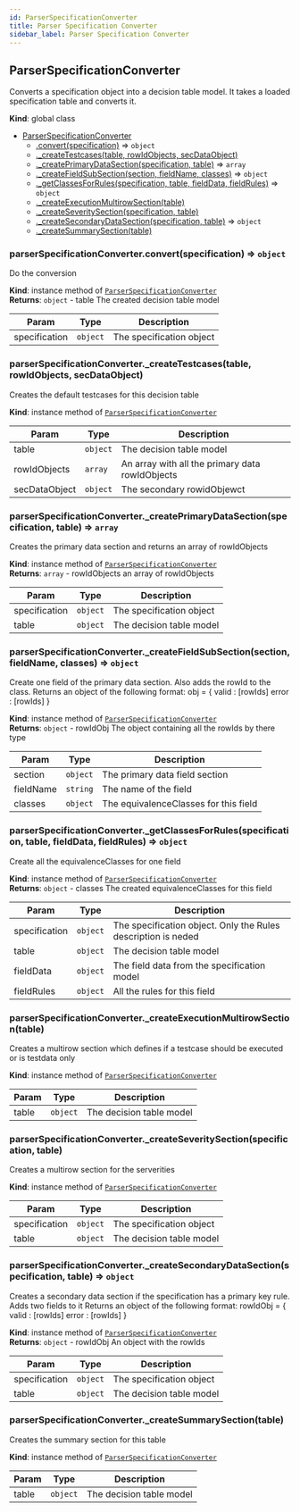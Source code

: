 ```yaml
---
id: ParserSpecificationConverter
title: Parser Specification Converter
sidebar_label: Parser Specification Converter
---
```


<a name="ParserSpecificationConverter"></a>

## ParserSpecificationConverter
Converts a specification object into a decision table model.
It takes a loaded specification table and converts it.

**Kind**: global class  

* [ParserSpecificationConverter](#ParserSpecificationConverter)
    * [.convert(specification)](#ParserSpecificationConverter+convert) ⇒ <code>object</code>
    * [._createTestcases(table, rowIdObjects, secDataObject)](#ParserSpecificationConverter+_createTestcases)
    * [._createPrimaryDataSection(specification, table)](#ParserSpecificationConverter+_createPrimaryDataSection) ⇒ <code>array</code>
    * [._createFieldSubSection(section, fieldName, classes)](#ParserSpecificationConverter+_createFieldSubSection) ⇒ <code>object</code>
    * [._getClassesForRules(specification, table, fieldData, fieldRules)](#ParserSpecificationConverter+_getClassesForRules) ⇒ <code>object</code>
    * [._createExecutionMultirowSection(table)](#ParserSpecificationConverter+_createExecutionMultirowSection)
    * [._createSeveritySection(specification, table)](#ParserSpecificationConverter+_createSeveritySection)
    * [._createSecondaryDataSection(specification, table)](#ParserSpecificationConverter+_createSecondaryDataSection) ⇒ <code>object</code>
    * [._createSummarySection(table)](#ParserSpecificationConverter+_createSummarySection)

<a name="ParserSpecificationConverter+convert"></a>

### parserSpecificationConverter.convert(specification) ⇒ <code>object</code>
Do the conversion

**Kind**: instance method of [<code>ParserSpecificationConverter</code>](#ParserSpecificationConverter)  
**Returns**: <code>object</code> - table  The created decision table model  

| Param | Type | Description |
| --- | --- | --- |
| specification | <code>object</code> | The specification object |

<a name="ParserSpecificationConverter+_createTestcases"></a>

### parserSpecificationConverter.\_createTestcases(table, rowIdObjects, secDataObject)
Creates the default testcases for this decision table

**Kind**: instance method of [<code>ParserSpecificationConverter</code>](#ParserSpecificationConverter)  

| Param | Type | Description |
| --- | --- | --- |
| table | <code>object</code> | The decision table model |
| rowIdObjects | <code>array</code> | An array with all the primary data rowIdObjects |
| secDataObject | <code>object</code> | The secondary rowidObjewct |

<a name="ParserSpecificationConverter+_createPrimaryDataSection"></a>

### parserSpecificationConverter.\_createPrimaryDataSection(specification, table) ⇒ <code>array</code>
Creates the primary data section and returns an array
of rowIdObjects

**Kind**: instance method of [<code>ParserSpecificationConverter</code>](#ParserSpecificationConverter)  
**Returns**: <code>array</code> - rowIdObjects  an array of rowIdObjects  

| Param | Type | Description |
| --- | --- | --- |
| specification | <code>object</code> | The specification object |
| table | <code>object</code> | The decision table model |

<a name="ParserSpecificationConverter+_createFieldSubSection"></a>

### parserSpecificationConverter.\_createFieldSubSection(section, fieldName, classes) ⇒ <code>object</code>
Create one field of the primary data section. Also adds the rowId to the class.
Returns an object of the following format:
obj = {
    valid : [rowIds]
    error : [rowIds]
}

**Kind**: instance method of [<code>ParserSpecificationConverter</code>](#ParserSpecificationConverter)  
**Returns**: <code>object</code> - rowIdObj  The object containing all the rowIds by there type  

| Param | Type | Description |
| --- | --- | --- |
| section | <code>object</code> | The primary data field section |
| fieldName | <code>string</code> | The name of the field |
| classes | <code>object</code> | The equivalenceClasses for this field |

<a name="ParserSpecificationConverter+_getClassesForRules"></a>

### parserSpecificationConverter.\_getClassesForRules(specification, table, fieldData, fieldRules) ⇒ <code>object</code>
Create all the equivalenceClasses for one field

**Kind**: instance method of [<code>ParserSpecificationConverter</code>](#ParserSpecificationConverter)  
**Returns**: <code>object</code> - classes  The created equivalenceClasses for this field  

| Param | Type | Description |
| --- | --- | --- |
| specification | <code>object</code> | The specification object. Only the Rules description is neded |
| table | <code>object</code> | The decision table model |
| fieldData | <code>object</code> | The field data from the specification model |
| fieldRules | <code>object</code> | All the rules for this field |

<a name="ParserSpecificationConverter+_createExecutionMultirowSection"></a>

### parserSpecificationConverter.\_createExecutionMultirowSection(table)
Creates a multirow section which defines if a testcase should be executed or is testdata only

**Kind**: instance method of [<code>ParserSpecificationConverter</code>](#ParserSpecificationConverter)  

| Param | Type | Description |
| --- | --- | --- |
| table | <code>object</code> | The decision table model |

<a name="ParserSpecificationConverter+_createSeveritySection"></a>

### parserSpecificationConverter.\_createSeveritySection(specification, table)
Creates a multirow section for the serverities

**Kind**: instance method of [<code>ParserSpecificationConverter</code>](#ParserSpecificationConverter)  

| Param | Type | Description |
| --- | --- | --- |
| specification | <code>object</code> | The specification object |
| table | <code>object</code> | The decision table model |

<a name="ParserSpecificationConverter+_createSecondaryDataSection"></a>

### parserSpecificationConverter.\_createSecondaryDataSection(specification, table) ⇒ <code>object</code>
Creates a secondary data section if the specification has a primary key rule.
Adds two fields to it
Returns an object of the following format:
rowIdObj = {
    valid : [rowIds]
    error : [rowIds]
}

**Kind**: instance method of [<code>ParserSpecificationConverter</code>](#ParserSpecificationConverter)  
**Returns**: <code>object</code> - rowIdObj  An object with the rowIds  

| Param | Type | Description |
| --- | --- | --- |
| specification | <code>object</code> | The specification object |
| table | <code>object</code> | The decision table model |

<a name="ParserSpecificationConverter+_createSummarySection"></a>

### parserSpecificationConverter.\_createSummarySection(table)
Creates the summary section for this table

**Kind**: instance method of [<code>ParserSpecificationConverter</code>](#ParserSpecificationConverter)  

| Param | Type | Description |
| --- | --- | --- |
| table | <code>object</code> | The decision table model |


